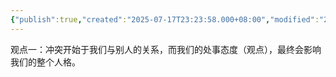 ```yaml
---
{"publish":true,"created":"2025-07-17T23:23:58.000+08:00","modified":"2025-09-18T16:14:42.616+08:00","cssclasses":""}
---
```


观点一：冲突开始于我们与别人的关系，而我们的处事态度（观点），最终会影响我们的整个人格。


